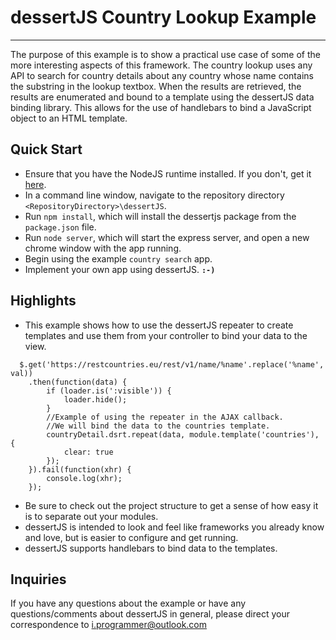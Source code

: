 # dessertJS Country Lookup Example
- - -
The purpose of this example is to show a practical use case of some of the more interesting aspects of this framework. The country lookup uses any API to search for country details about any country whose name contains the substring in the lookup textbox. When the results are retrieved, the results are enumerated and bound to a template using the dessertJS data binding library. This allows for the use of handlebars to bind a JavaScript object to an HTML template.

## Quick Start

- Ensure that you have the NodeJS runtime installed. If you don't, get it [here](https://nodejs.org/en/download/).
- In a command line window, navigate to the repository directory `<RepositoryDirectory>\dessertJS`.
- Run `npm install`, which will install the dessertjs package from the `package.json` file.
- Run `node server`, which will start the express server, and open a new chrome window with the app running.
- Begin using the example `country search` app.
- Implement your own app using dessertJS. **`:-)`**

## Highlights

- This example shows how to use the dessertJS repeater to create templates and use them from your controller to bind your data to the view.
```
  $.get('https://restcountries.eu/rest/v1/name/%name'.replace('%name', val))
 	.then(function(data) {
    	if (loader.is(':visible')) {
        	loader.hide();
        }
		//Example of using the repeater in the AJAX callback.
		//We will bind the data to the countries template.
        countryDetail.dsrt.repeat(data, module.template('countries'), {
        	clear: true
        });
	}).fail(function(xhr) {
    	console.log(xhr);
    });
```

- Be sure to check out the project structure to get a sense of how easy it is to separate out your modules.
- dessertJS is intended to look and feel like frameworks you already know and love, but is easier to configure and get running.
- dessertJS supports handlebars to bind data to the templates.

## Inquiries

If you have any questions about the example or have any questions/comments about dessertJS in general, please direct your correspondence to <i.programmer@outlook.com>
